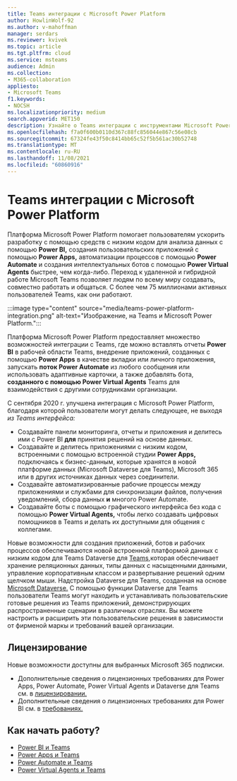 ```yaml
---
title: Teams интеграции с Microsoft Power Platform
author: HowlinWolf-92
ms.author: v-mahoffman
manager: serdars
ms.reviewer: kvivek
ms.topic: article
ms.tgt.pltfrm: cloud
ms.service: msteams
audience: Admin
ms.collection:
- M365-collaboration
appliesto:
- Microsoft Teams
f1.keywords:
- NOCSH
ms.localizationpriority: medium
search.appverid: MET150
description: Узнайте о Teams интеграции с инструментами Microsoft Power Platform, включая Power BI, power apps, Power Automate и Power Virtual Agents.
ms.openlocfilehash: f7a0f600b0110d367c88fc856044e867c56e08cb
ms.sourcegitcommit: 67324fe43f50c8414bb65c52f5b561ac30b52748
ms.translationtype: MT
ms.contentlocale: ru-RU
ms.lasthandoff: 11/08/2021
ms.locfileid: "60860916"
---
```

# <a name="teams-integration-with-microsoft-power-platform"></a>Teams интеграции с Microsoft Power Platform

Платформа Microsoft Power Platform помогает пользователям ускорить разработку с помощью средств с низким кодом для анализа данных с помощью **Power BI,** создания пользовательских приложений с помощью **Power Apps,** автоматизации процессов с помощью **Power Automate** и создания интеллектуальных ботов с помощью **Power Virtual Agents** быстрее, чем когда-либо. Переход к удаленной и гибридной работе Microsoft Teams позволяет людям по всему миру создавать, совместно работать и общаться. С более чем 75 миллионами активных пользователей Teams, как они работают.

:::image type="content" source="media/teams-power-platform-integration.png" alt-text="Изображение, на Teams и Microsoft Power Platform.":::

Платформа Microsoft Power Platform предоставляет множество возможностей интеграции с Teams, где можно вставлять отчеты **Power BI** в рабочей области Teams, внедрение приложений, созданных с помощью **Power Apps** в качестве вкладки или личного приложения, запускать **поток Power Automate** из любого сообщения или использовать адаптивные карточки, а также добавлять бота, **созданного с помощью Power Virtual Agents** Teams для взаимодействия с другими сотрудниками организации.

С сентября 2020 г. улучшена интеграция с Microsoft Power Platform, благодаря которой пользователи могут делать следующее, не выходя *из Teams интерфейса:*

- Создавайте панели мониторинга, отчеты и приложения и делитесь ими с Power BI **для** принятия решений на основе данных.
- Создавайте и делитесь приложениями с низким кодом, встроенными с помощью встроенной студии **Power Apps,** подключаясь к бизнес-данным, которые хранятся в новой платформе данных (Microsoft Dataverse для Teams), Microsoft 365 или в других источниках данных через соединители.
- Создавайте автоматизированные рабочие процессы между приложениями и службами для синхронизации файлов, получения уведомлений, сбора данных **и** многого Power Automate.
- Создавайте боты с помощью графического интерфейса без кода с помощью **Power Virtual Agents,** чтобы легко создавать цифровых помощников в Teams и делать их доступными для общения с коллегами.

Новые возможности для создания приложений, ботов и рабочих процессов обеспечиваются новой встроенной платформой данных с низким кодом для Teams Dataverse для [Teams,](/powerapps/teams/overview-data-platform)которая обеспечивает хранение реляционных данных, типы данных с насыщенными данными, управление корпоративным классом и развертывание решений одним щелчком мыши. Надстройка Dataverse для Teams, созданная на основе [Microsoft Dataverse.](/powerapps/maker/common-data-service/data-platform-intro) С помощью функции Dataverse для Teams пользователи Teams могут находить и устанавливать пользовательские готовые решения из Teams приложений, демонстрирующих распространенные сценарии в различных отраслях. Вы можете настроить и расширить эти пользовательские решения в зависимости от фирменой маркы и требований вашей организации.

## <a name="licensing"></a>Лицензирование

Новые возможности доступны для выбранных Microsoft 365 подписки.

- Дополнительные сведения о лицензионных требованиях для Power Apps, Power Automate, Power Virtual Agents и Dataverse для Teams см. в [лицензировании.](/power-platform/admin/about-teams-environment)
- Дополнительные сведения о лицензионных требованиях для Power BI см. в [требованиях.](/power-bi/collaborate-share/service-collaborate-microsoft-teams)
 
## <a name="how-do-i-get-started"></a>Как начать работу?

- [Power BI и Teams](/power-bi/collaborate-share/service-collaborate-microsoft-teams)
- [Power Apps и Teams](/powerapps/teams/overview)
- [Power Automate и Teams](/power-automate/teams/overview)
- [Power Virtual Agents и Teams](/power-virtual-agents/teams/fundamentals-what-is-power-virtual-agents-teams)